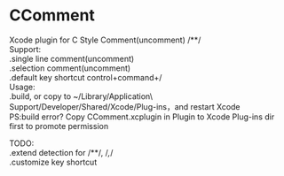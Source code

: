 CComment
========

Xcode plugin for C Style Comment(uncomment) /**/
<br/>
Support:
<br/>
.single line comment(uncomment)
<br/>
.selection comment(uncomment)
<br/>
.default key shortcut control+command+/
<br/>
Usage:
<br/>
.build, or copy to ~/Library/Application\ Support/Developer/Shared/Xcode/Plug-ins，and restart Xcode
<br/>
PS:build error? Copy CComment.xcplugin in Plugin to Xcode Plug-ins dir first to promote permission

TODO:
<br/>
.extend detection for /**/, /*,*/
<br/>
.customize key shortcut
